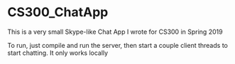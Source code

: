 # CS300_ChatApp
This is a very small Skype-like Chat App I wrote for CS300 in Spring 2019

To run, just compile and run the server, then start a couple client threads to start chatting. It only works locally
